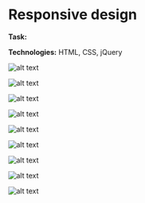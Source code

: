 # Responsive design 


**Task:** 

**Technologies:** HTML, CSS, jQuery

![alt text](https://github.com/sbrilenko/Responsive-design/blob/master/screeens/rd1.jpg)

![alt text](https://github.com/sbrilenko/Responsive-design/blob/master/screeens/rd2.jpg)

![alt text](https://github.com/sbrilenko/Responsive-design/blob/master/screeens/rd3.jpg)

![alt text](https://github.com/sbrilenko/Responsive-design/blob/master/screeens/rd4.jpg)

![alt text](https://github.com/sbrilenko/Responsive-design/blob/master/screeens/rd5.jpg)

![alt text](https://github.com/sbrilenko/Responsive-design/blob/master/screeens/rd6.jpg)

![alt text](https://github.com/sbrilenko/Responsive-design/blob/master/screeens/rd7.jpg)

![alt text](https://github.com/sbrilenko/Responsive-design/blob/master/screeens/rd8.jpg)

![alt text](https://github.com/sbrilenko/Responsive-design/blob/master/screeens/rd9.jpg)
